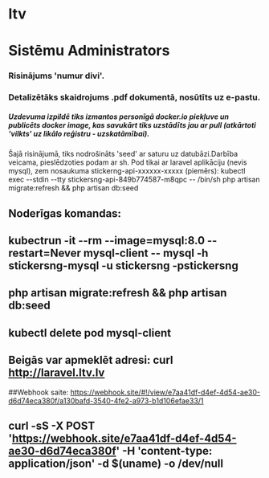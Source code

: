 # ltv
# Sistēmu Administrators
### Risinājums 'numur divi'.
### Detalizētāks skaidrojums .pdf dokumentā, nosūtīts uz e-pastu.
##### Uzdevuma izpildē tiks izmantos personīgā docker.io piekļuve un publicēts docker image, kas savukārt tiks uzstādīts jau ar pull (atkārtoti 'vilkts' uz likālo reģistru - uzskatāmībai).
Šajā risinājumā, tiks nodrošināts 'seed' ar saturu uz datubāzi.Darbība veicama, pieslēdzoties podam ar sh. Pod tikai ar laravel aplikāciju (nevis mysql), zem nosaukuma stickerng-api-xxxxxx-xxxxx (piemērs): 
kubectl exec --stdin --tty stickersng-api-849b774587-m8qpc -- /bin/sh
php artisan migrate:refresh && php artisan db:seed
## Noderīgas komandas:
## kubectrun -it --rm --image=mysql:8.0 --restart=Never mysql-client -- mysql -h stickersng-mysql -u stickersng -pstickersng
## php artisan migrate:refresh && php artisan db:seed
## kubectl delete pod mysql-client
## Beigās var apmeklēt adresi: curl http://laravel.ltv.lv
##Webhook saite:
 https://webhook.site/#!/view/e7aa41df-d4ef-4d54-ae30-d6d74eca380f/a130bafd-3540-4fe2-a973-b1d106efae33/1
## curl -sS -X POST 'https://webhook.site/e7aa41df-d4ef-4d54-ae30-d6d74eca380f' -H 'content-type: application/json' -d $(uname) -o /dev/null


